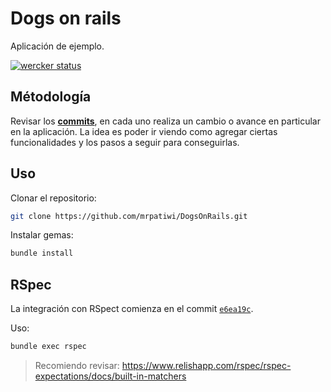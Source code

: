 # Dogs on rails

Aplicación de ejemplo.

[![wercker status](https://app.wercker.com/status/1ac7b0acdc33f06fd5541522b185f34d/s "wercker status")](https://app.wercker.com/project/bykey/1ac7b0acdc33f06fd5541522b185f34d)

## Métodología

Revisar los **[commits](https://github.com/mrpatiwi/DogsOnRails/commits/master)**, en cada uno realiza un cambio o avance en particular en la aplicación. La idea es poder ir viendo como agregar ciertas funcionalidades y los pasos a seguir para conseguirlas.

## Uso

Clonar el repositorio:

```sh
git clone https://github.com/mrpatiwi/DogsOnRails.git
```

Instalar gemas:

```sh
bundle install
```

## RSpec

La integración con RSpect comienza en el commit [`e6ea19c`](https://github.com/mrpatiwi/DogsOnRails/commit/e6ea19cb09012e30820ddc518877d6c8c342c163).

Uso:

```sh
bundle exec rspec
```

> Recomiendo revisar: https://www.relishapp.com/rspec/rspec-expectations/docs/built-in-matchers
